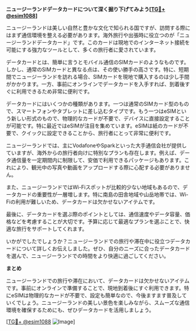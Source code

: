 **ニュージーランドデータカードについて深く掘り下げてみよう[[TG💪+ @esim1088](https://t.me/s/esim1088)]**

ニュージーランドは美しい自然と豊かな文化で知られる国ですが、訪問する際にはまず通信環境を整える必要があります。海外旅行や出張時に役立つのが「ニュージーランドデータカード」です。このカードは現地でのインターネット接続を可能にする強力なツールとして、多くの旅行者に愛されています。

データカードとは、簡単に言うとモバイル通信のSIMカードのようなものです。しかし、通常のSIMカードと異なる点は、その使い勝手の高さです。特に、短期間でニュージーランドを訪れる場合、SIMカードを現地で購入するのは少し手間がかかります。一方、事前にオンラインでデータカードを入手すれば、到着後すぐに利用できるため非常に便利です。

データカードにはいくつかの種類があります。一つは通常のSIMカード型のもので、スマートフォンやタブレットに差し込むタイプです。もう一つはeSIMという新しい形式のもので、物理的なカードが不要で、デバイスに直接設定することが可能です。特に最近ではeSIMが注目を集めています。eSIMは紙のカードが不要で、クイックに設定できることから、旅行者にとって非常に便利です。

ニュージーランドでは、主にVodafoneやSparkといった大手通信会社が提供していますが、海外からの旅行者向けに特別なプランも存在します。例えば、データ通信量を一定期間内に制限して、安価で利用できるパッケージもあります。これにより、観光中の写真や動画をアップロードする際に心配する必要がありません。

また、ニュージーランドではWi-Fiスポットが比較的少ない地域もあるので、データカードの重要性が一層増します。特に南島の田舎地域や山岳地帯では、Wi-Fiの利用が難しいため、データカードは欠かせないアイテムです。

最後に、データカードを選ぶ際のポイントとしては、通信速度やデータ容量、価格などを考慮することが大切です。予算に応じて最適なプランを選ぶことで、快適な旅行をサポートしてくれます。

いかがでしたでしょうか？ニュージーランドでの旅行や滞在中に役立つデータカードについて詳しくお伝えしました。ぜひ、自分のニーズに合ったデータカードを選んで、ニュージーランドでの時間をより快適に過ごしてください。

**まとめ**

ニュージーランドでの旅行や滞在において、データカードは欠かせないアイテムです。事前にオンラインで準備することで、現地到着後にすぐ利用できます。特にeSIMは物理的なカードが不要で、設定も簡単なので、今後ますます普及していくでしょう。ニュージーランドの美しい景色を楽しみながら、スムーズな通信環境を確保するためにも、ぜひデータカードを活用しましょう。

[[TG💪+ @esim1088](https://t.me/s/esim1088) ![Image](https://i.postimg.cc/Y0z9fWf4/image.png)]